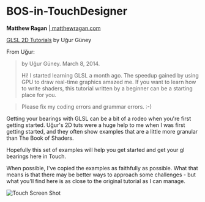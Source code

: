 # BOS-in-TouchDesigner

**Matthew Ragan** |[ matthewragan.com ](http://matthewragan.com) 

[GLSL 2D Tutorials](https://www.shadertoy.com/view/Md23DV)
by Uğur Güney

From Uğur:

>by Uğur Güney. March 8, 2014. 
>
>Hi! I started learning GLSL a month ago. The speedup gained by using
>GPU to draw real-time graphics amazed me. If you want to learn
>how to write shaders, this tutorial written by a beginner can be
>a starting place for you.

>Please fix my coding errors and grammar errors. :-)

Getting your bearings with GLSL can be a bit of a rodeo when you're first getting started. Uğur's 2D tuts were a huge help to me when I was first getting started, and they often show examples that are a little more granular than The Book of Shaders. 

Hopefully this set of examples will help you get started and get your gl bearings here in Touch.

When possible, I've copied the examples as faithfully as possible. What that means is that there may be better ways to approach some challenges - but what you'll find here is as close to the original tutorial as I can manage.

![Touch Screen Shot](https://github.com/raganmd/glsl2dTuts-in-TouchDesigner/blob/master/repo-assets/screen-shot.png?raw=true)
